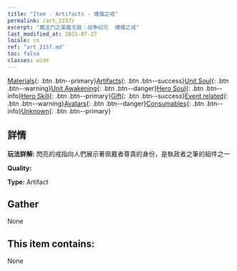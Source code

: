 ```yaml
---
title: "Item - Artifacts - 禮儀之戒"
permalink: /art_2157/
excerpt: "魔法门之英雄无敌：战争纪元  禮儀之戒"
last_modified_at: 2021-07-27
locale: cn
ref: "art_2157.md"
toc: false
classes: wide
---
```

 [Materials](/ItemsCN/){: .btn .btn--primary}[Artifacts](/ItemsCN/Artifacts/){: .btn .btn--success}[Unit Soul](/ItemsCN/UnitSoul/){: .btn .btn--warning}[Unit Awakening](/ItemsCN/UnitAwakening/){: .btn .btn--danger}[Hero Soul](/ItemsCN/HeroSoul/){: .btn .btn--info}[Hero Skill](/ItemsCN/HeroSkill/){: .btn .btn--primary}[Gift](/ItemsCN/Gift/){: .btn .btn--success}[Event related](/ItemsCN/Events/){: .btn .btn--warning}[Avatars](/ItemsCN/Avatars/){: .btn .btn--danger}[Consumables](/ItemsCN/Consumables/){: .btn .btn--info}[Unknown](/ItemsCN/Unknown/){: .btn .btn--primary}

## 詳情
 **玩法詳解:** 閃亮的戒指向人們展示著佩戴者尊貴的身份，是執政者之筆的組件之一

 **Quality:** 

 **Type:** Artifact

## Gather

  None

## This item contains:

  None

